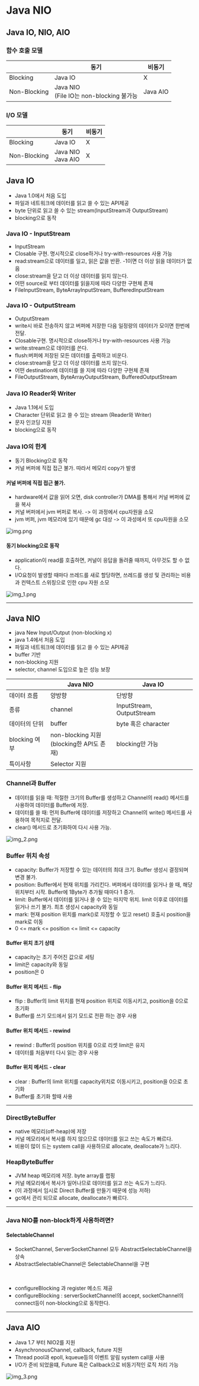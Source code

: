 # Java NIO

## Java IO, NIO, AIO

### 함수 호출 모델

|              | 동기                                      | 비동기      |
|--------------|-----------------------------------------|----------|
| Blocking     | Java IO                                 | X        |
| Non-Blocking | Java NIO<br/>(File IO는 non-blocking 불가능 | Java AIO |

### I/O 모델

|              | 동기                    | 비동기 |
|--------------|-----------------------|-----|
| Blocking     | Java IO               | X   |
| Non-Blocking | Java NIO<br/>Java AIO | X   |

## Java IO

* Java 1.0에서 처음 도입
* 파일과 네트워크에 데이터를 읽고 쓸 수 있는 API제공
* byte 단위로 읽고 쓸 수 있는 stream(InputStream과 OutputStream)
* blocking으로 동작

### Java IO - InputStream

* InputStream
* Closable 구현. 명시적으로 close하거나 try-with-resources 사용 가능
* read:stream으로 데이터를 일고, 읽은 값을 반환. -1이면 더 이상 읽을 데이터가 없음
* close:stream을 닫고 더 이상 데이터를 읽지 않는다.
* 어떤 source로 부터 데이터를 읽을지에 따라 다양한 구현체 존재
* FileInputStream, ByteArrayInputStream, BufferedInputStream

### Java IO - OutputStream

* OutputStream
* write시 바로 전송하지 않고 버퍼에 저장한 다음 일정량의 데이터가 모이면 한번에 전달.
* Closable구현. 명시적으로 close하거나 try-with-resources 사용 가능
* write:stream으로 데이터를 쓴다.
* flush:버퍼에 저장된 모든 데이터를 출력하고 비운다.
* close:stream을 닫고 더 이상 데이터를 쓰지 않는다.
* 어떤 destination에 데이터를 쓸 지에 따라 다양한 구현체 존재
* FileOutputStream, ByteArrayOutputStream, BufferedOutputStream

### Java IO Reader와 Writer

* Java 1.1에서 도입
* Character 단위로 읽고 쓸 수 있는 stream (Reader와 Writer)
* 문자 인코딩 지원
* blocking으로 동작

### Java IO의 한계

* 동기 Blocking으로 동작
* 커널 버퍼에 직접 접근 불가. 따라서 메모리 copy가 발생

#### 커널 버퍼에 직접 접근 불가.

* hardware에서 값을 읽어 오면, disk controller가 DMA를 통해서 커널 버퍼에 값을 복사
* 커널 버퍼에서 jvm 버퍼로 복사. -> 이 과정에서 cpu자원을 소모
* jvm 버퍼, jvm 메모리에 있기 때문에 gc 대상 -> 이 과성에서 또 cpu자원을 소모

![img.png](../resource/reactive-programing/java-nio/img.png)

#### 동기 blocking으로 동작

* application이 read를 호출하면, 커널이 응답을 돌려줄 때까지, 아무것도 할 수 없다.
* I/O요청이 발생할 때마다 쓰레드를 새로 할당하면, 쓰레드를 생성 및 관리하는 비용과 컨텍스트 스위칭으로 인한 cpu 자원 소모

![img_1.png](../resource/reactive-programing/java-nio/img_1.png)


---

## Java NIO

* java New Input/Output (non-blocking x)
* java 1.4에서 처음 도입
* 파일과 네트워크에 데이터를 읽고 쓸 수 있는 API제공
* buffer 기반
* non-blocking 지원
* selector, channel 도입으로 높은 성능 보장

|             | Java NIO                                 | Java IO                   |
|-------------|------------------------------------------|---------------------------|
| 데이터 흐름      | 양방향                                      | 단방향                       |
| 종류          | channel                                  | InputStream, OutputStream |
| 데이터의 단위     | buffer                                   | byte 혹은 character         |
| blocking 여부 | non-blocking 지원 <br/>(blocking한 API도 존재) | blocking만 가능              |
| 특이사항        | Selector 지원                              |                           |

### Channel과 Buffer
* 데이터를 읽을 때: 적절한 크기의 Buffer를 생성하고 Channel의 read() 메서드를 사용하여 데이터를 Buffer에 저장.
* 데이터를 쓸 때: 먼저 Buffer에 데이터를 저장하고 Channel의 write() 메서드를 사용하여 목적지로 전달.
* clear() 메서드로 초기화하여 다시 사용 가능.  
  
![img_2.png](../resource/reactive-programing/java-nio/img_2.png)

### Buffer 위치 속성
* capacity: Buffer가 저장할 수 있는 데이터의 최대 크기. Buffer 생성시 결정되며 변경 불가.
* position: Buffer에서 현재 위치를 가리킨다. 버퍼에서 데이터를 읽거나 쓸 때, 해당 위치부터 시작. Buffer에 1Byte가 추가될 때마다 1 증가.
* limit: Buffer에서 데이터를 읽거나 쓸 수 있는 마지막 위치. limit 이후로 데이터를 읽거나 쓰기 불가. 최초 생성시 capacity와 동일
* mark: 현재 position 위치를 mark()로 지정할 수 있고 reset() 호출시 position을 mark로 이동
* 0 <= mark <= position <= limit <= capacity

#### Buffer 위치 초기 상태
* capacity는 초기 주어진 값으로 세팅
* limit은 capacity와 동일
* position은 0

#### Buffer 위치 메서드 - flip
* flip : Buffer의 limit 위치를 현재 position 위치로 이동시키고, position을 0으로 초기화
* Buffer를 쓰기 모드에서 읽기 모드로 전환 하는 경우 사용

#### Buffer 위치 메서드 - rewind
* rewind : Buffer의 position 위치를 0으로 리셋 limit은 유지
* 데이터를 처음부터 다시 읽는 경우 사용

#### Buffer 위치 메서드 - clear
* clear : Buffer의 limit 위치를 capacity위치로 이동시키고, position을 0으로 초기화
* Buffer를 초기화 할때 사용  


--- 
### DirectByteBuffer
- native 메모리(off-heap)에 저장
- 커널 메모리에서 복사를 하지 않으므로 데이터를 읽고 쓰는 속도가 빠르다.
- 비용이 많이 드는 system call을 사용하므로 allocate, deallocate가 느리다.

### HeapByteBuffer
- JVM heap 메모리에 저장. byte array를 랩핑
- 커널 메모리에서 복사가 일어나므로 데이터를 읽고 쓰는 속도가 느리다.
- (이 과정에서 임시로 Direct Buffer를 만들기 때문에 성능 저하)
- gc에서 관리 되므로 allocate, deallocate가 빠르다.   

---

### Java NIO를 non-block하게 사용하려면?
#### SelectableChannel
* SocketChannel, ServerSocketChannel 모두 AbstractSelectableChannel을 상속
* AbstractSelectableChannel은 SelectableChannel을 구현  

<br />

* configureBlocking 과 register 메소드 제공
* configureBlocking : serverSocketChannel의 accept, socketChannel의 connect등이 non-blocking으로 동작한다.

---  

## Java AIO
* Java 1.7 부터 NIO2를 지원
* AsynchronousChannel, callback, future 지원
* Thread pool과 epoll, kqueue등의 이벤트 알림 system call을 사용
* I/O가 준비 되었을떄, Future 혹은 Callback으로 비동기적인 로직 처리 가능  
  
![img_3.png](../resource/reactive-programing/java-nio/img_3.png)